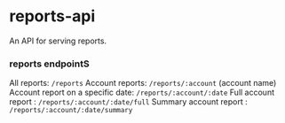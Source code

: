 # reports-api

An API for serving reports.

### reports endpointS

All reports: `/reports`
Account reports: `/reports/:account` (account name)
Account report on a specific date: `/reports/:account/:date`
Full account report : `/reports/:account/:date/full`
Summary account report : `/reports/:account/:date/summary`
